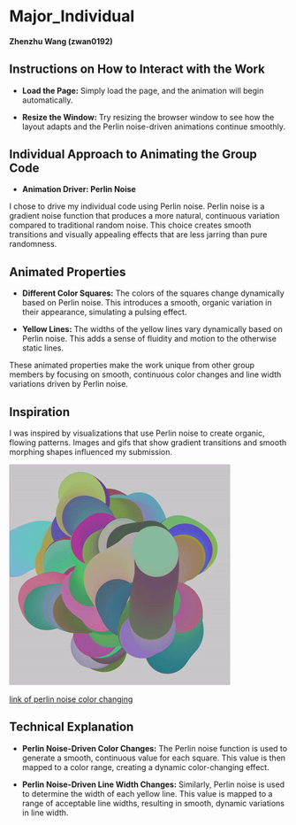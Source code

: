 # Major_Individual

#### Zhenzhu Wang (zwan0192)

## Instructions on How to Interact with the Work
- **Load the Page:** Simply load the page, and the animation will begin automatically.

- **Resize the Window:** Try resizing the browser window to see how the layout adapts and the Perlin noise-driven animations continue smoothly.

## Individual Approach to Animating the Group Code
- **Animation Driver: Perlin Noise**

I chose to drive my individual code using Perlin noise. Perlin noise is a gradient noise function that produces a more natural, continuous variation compared to traditional random noise. This choice creates smooth transitions and visually appealing effects that are less jarring than pure randomness.

## Animated Properties
- **Different Color Squares:** The colors of the squares change dynamically based on Perlin noise. This introduces a smooth, organic variation in their appearance, simulating a pulsing effect.

- **Yellow Lines:** The widths of the yellow lines vary dynamically based on Perlin noise. This adds a sense of fluidity and motion to the otherwise static lines.

These animated properties make the work unique from other group members by focusing on smooth, continuous color changes and line width variations driven by Perlin noise.

## Inspiration
I was inspired by visualizations that use Perlin noise to create organic, flowing patterns. Images and gifs that show gradient transitions and smooth morphing shapes influenced my submission.

![an image of perlin noise color changing](readmeimages/1*p0jKGhPqFVfsTieU8BgmDg.gif)

[link of perlin noise color changing](https://celiawrite.medium.com/learn-apply-p5-js-b927e254cf11)

## Technical Explanation
- **Perlin Noise-Driven Color Changes:** The Perlin noise function is used to generate a smooth, continuous value for each square. This value is then mapped to a color range, creating a dynamic color-changing effect.

- **Perlin Noise-Driven Line Width Changes:** Similarly, Perlin noise is used to determine the width of each yellow line. This value is mapped to a range of acceptable line widths, resulting in smooth, dynamic variations in line width.